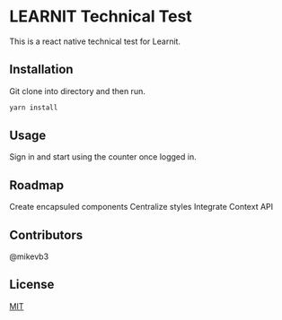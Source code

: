 # LEARNIT Technical Test

This is a react native technical test for Learnit.

## Installation

Git clone into directory and then run.

```bash
yarn install
```

## Usage
Sign in and start using the counter once logged in.

## Roadmap
Create encapsuled components
Centralize styles
Integrate Context API

## Contributors
@mikevb3

## License
[MIT](https://choosealicense.com/licenses/mit/)